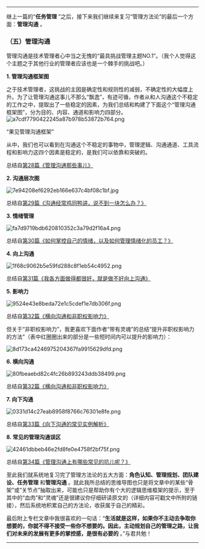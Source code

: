 --------------------

继上一篇的“**任务管理** ”之后，接下来我们继续来复习“管理方法论”的最后一个方面：**管理沟通** 。

### （五）管理沟通

管理沟通是技术管理者心中当之无愧的“最具挑战管理主题NO.1”。（我个人觉得这个主题之于其他行业的管理者应该也是一个棘手的挑战吧。）

**1. 管理沟通框架图** 

之于技术管理者，这挑战的主因是确定性和规则性的减弱，不确定性的大幅度上升。为了让管理沟通这事儿不那么“飘逸”，有迹可循，作者从和人沟通这个不稳定的工作之中，提取出了一些稳定的因素，为我们总结和构建了下面这个“管理沟通框架图”，分为目的、内容、通道和影响力四部分。
![a7cdf7790422245a87b978b53872b764.png][]

“果见管理沟通框架”

从中，我们也可以看到在沟通这个不稳定的事物中，管理逻辑、沟通通道、工具流程和影响力这四个因素是稳定的，是我们可以依靠和突破的。

总结自[第28篇《管理沟通那些事儿》][28]

**2. 沟通层次图** 

![7e94208ef6292eb166e637c4bf08c1bf.jpg][]

总结自[第29篇《沟通经常鸡同鸭讲，说不到一块怎么办？》][29]

**3. 情绪管理** 

![fa7d9719bdb620810352c3a79d2f16a4.png][]

总结自[第30篇《如何掌控自己的情绪，以及如何管理情绪化的员工？》][30]

**4. 向上沟通** 

![1f68c9062b5e59fd288c8f1eb54c4952.png][]

总结自[第31篇《我各方面做得都很好，就是做不好向上沟通》][31]

**5. 影响力** 

![9524e43e8beda72e1c5cdef1e7db306f.png][]

总结自[第32篇《横向沟通和非职权影响力》][32]

但关于“非职权影响力”，我更喜欢下面作者“带有灵魂”的总结“提升非职权影响力的方法”（表中红圈圈出来的部分是一些短时间内可以提升的影响力）：

![8d173ca4246975204367fa9915629dfd.png][]

**6. 横向沟通** 

![80fbeaebd82c4fc26b893243ddb38499.png][]

总结自[第32篇《横向沟通和非职权影响力》][32]

**7. 向下沟通** 

![0331d14c27eab8958f8766c76301e8fe.png][]

总结自[第33篇《向下沟通的常见实例解析》][33]

**8. 常见的管理沟通误区** 

![42461dbbeb46e2fd8fe0e4758f2bf75f.png][]

总结自[第34篇《管理沟通上有哪些常见的坑儿呢？》][34]

至此我们就系统地复习完了管理方法论的五大方面：**角色认知、管理规划、团队建设、任务管理** 和**管理沟通** 。就此我所总结的思维导图也只是将文章中的某些“骨架”或“关节点”抽取出来，可能也只是帮助你有个大的逻辑思维框架的提示，至于其中的“血肉”和“灵魂”还是很建议你仔细研读原文的（详细内容可戳文中所附的链接），然后系统地积累自己的方法论，收获属于自己的精彩。

最后附上专栏文章中我很喜欢的一句话：“**生活就是这样，如果你不主动去争取你想要的，你就不得不接受一些你不想要的。因此，主动规划自己的管理之路，让我们对未来的发展有更多的掌控感，是很有必要的** 。”与君共勉！

--------------------


[a7cdf7790422245a87b978b53872b764.png]: https://static001.geekbang.org/resource/image/a7/64/a7cdf7790422245a87b978b53872b764.png
[28]: https://time.geekbang.org/column/article/41968
[7e94208ef6292eb166e637c4bf08c1bf.jpg]: https://static001.geekbang.org/resource/image/7e/bf/7e94208ef6292eb166e637c4bf08c1bf.jpg
[29]: https://time.geekbang.org/column/article/42064
[fa7d9719bdb620810352c3a79d2f16a4.png]: https://static001.geekbang.org/resource/image/fa/a4/fa7d9719bdb620810352c3a79d2f16a4.png
[30]: https://time.geekbang.org/column/article/42393
[1f68c9062b5e59fd288c8f1eb54c4952.png]: https://static001.geekbang.org/resource/image/1f/52/1f68c9062b5e59fd288c8f1eb54c4952.png
[31]: https://time.geekbang.org/column/article/42582
[9524e43e8beda72e1c5cdef1e7db306f.png]: https://static001.geekbang.org/resource/image/95/6f/9524e43e8beda72e1c5cdef1e7db306f.png
[32]: https://time.geekbang.org/column/article/42770
[8d173ca4246975204367fa9915629dfd.png]: https://static001.geekbang.org/resource/image/8d/fd/8d173ca4246975204367fa9915629dfd.png
[80fbeaebd82c4fc26b893243ddb38499.png]: https://static001.geekbang.org/resource/image/80/99/80fbeaebd82c4fc26b893243ddb38499.png
[0331d14c27eab8958f8766c76301e8fe.png]: https://static001.geekbang.org/resource/image/03/fe/0331d14c27eab8958f8766c76301e8fe.png
[33]: https://time.geekbang.org/column/article/42904
[42461dbbeb46e2fd8fe0e4758f2bf75f.png]: https://static001.geekbang.org/resource/image/42/5f/42461dbbeb46e2fd8fe0e4758f2bf75f.png
[34]: https://time.geekbang.org/column/article/64371

